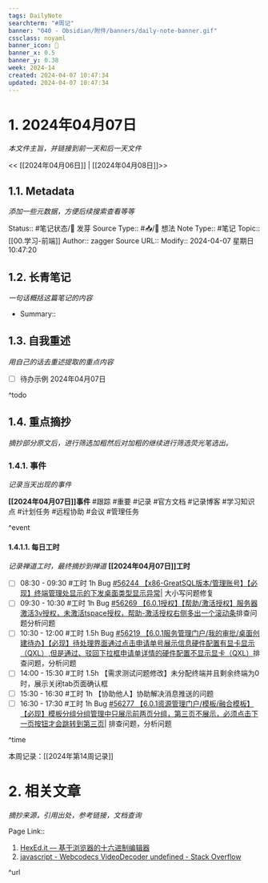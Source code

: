 ```yaml
---
tags: DailyNote
searchterm: "#周记"
banner: "040 - Obsidian/附件/banners/daily-note-banner.gif"
cssclass: noyaml
banner_icon: 💌
banner_x: 0.5
banner_y: 0.38
week: 2024-14
created: 2024-04-07 10:47:34
updated: 2024-04-07 10:47:34
---
```


# 1. 2024年04月07日

_本文件主旨，并链接到前一天和后一天文件_

<< [[2024年04月06日]] | [[2024年04月08日]]>>

## 1.1. Metadata

_添加一些元数据，方便后续搜索查看等等_

Status:: #笔记状态/🌱 发芽
Source Type:: #📥/💭 想法 
Note Type:: #笔记
Topic:: [[00.学习-前端]]
Author:: zagger
Source URL::
Modify:: 2024-04-07 星期日 10:47:20

## 1.2. 长青笔记

_一句话概括这篇笔记的内容_

- Summary::

## 1.3. 自我重述

_用自己的话去重述提取的重点内容_

- [ ] 待办示例 2024年04月07日

^todo

## 1.4. 重点摘抄

_摘抄部分原文后，进行筛选加粗然后对加粗的继续进行筛选荧光笔选出。_

### 1.4.1. 事件

_记录当天出现的事件_

**[[2024年04月07日]]事件** 
#跟踪 #重要 #记录 #官方文档 #记录博客 #学习知识点 #计划任务 #远程协助 #会议 #管理任务

^event

#### 1.4.1.1. 每日工时

_记录禅道工时，最终摘抄到禅道_
**[[2024年04月07日]]工时**
- [ ] 08:30 - 09:30 #工时  1h Bug [#56244 【x86-GreatSQL版本/管理账号】【必现】终端管理处显示的下发桌面类型显示异常](http://172.16.203.12/zentao/bug-view-56244.html?onlybody=yes)| 大小写问题修复
- [ ] 09:30 - 10:30 #工时  1h Bug [#56269 【6.0.1授权】【帮助/激活授权】服务器激活3v授权，未激活tspace授权，帮助-激活授权右侧多出一个滚动条](http://172.16.203.12/zentao/bug-view-56269.html?onlybody=yes)排查问题分析问题
- [ ] 10:30 - 12:00 #工时  1.5h Bug [#56219 【6.0.1服务管理门户/我的审批/桌面创建待办】【必现】待处理界面通过点击申请单号展示信息硬件配置有显卡显示（QXL）,但是通过、驳回下拉框申请单详情的硬件配置不显示显卡（QXL）](http://172.16.203.12/zentao/bug-view-56219.html?onlybody=yes)排查问题，分析问题
- [ ] 14:00 - 15:30 #工时  1.5h 【需求测试问题修改】未分配终端并且剩余终端为0时，展示关闭tab页面确认框
- [ ] 15:30 - 16:30 #工时  1h 【协助他人】协助解决消息推送的问题
- [ ] 16:30 - 17:30 #工时  1h Bug [#56277 【6.0.1资源管理门户/模板/融合模板】【必现】模板分组分组管理中只展示前两页分组，第三页不展示，必须点击下一页按钮才会跳转到第三页](http://172.16.203.12/zentao/bug-view-56277.html?onlybody=yes)| 排查问题，分析问题

^time

本周记录：[[2024年第14周记录]]

# 2. 相关文章

_摘抄来源，引用出处，参考链接，文档查询_

Page Link::
1. [HexEd.it — 基于浏览器的十六进制编辑器](https://hexed.it/)
2. [javascript - Webcodecs VideoDecoder undefined - Stack Overflow](https://stackoverflow.com/questions/71838570/webcodecs-videodecoder-undefined?newreg=a7cfd73484384968b64ce4096a642c70)

^url

